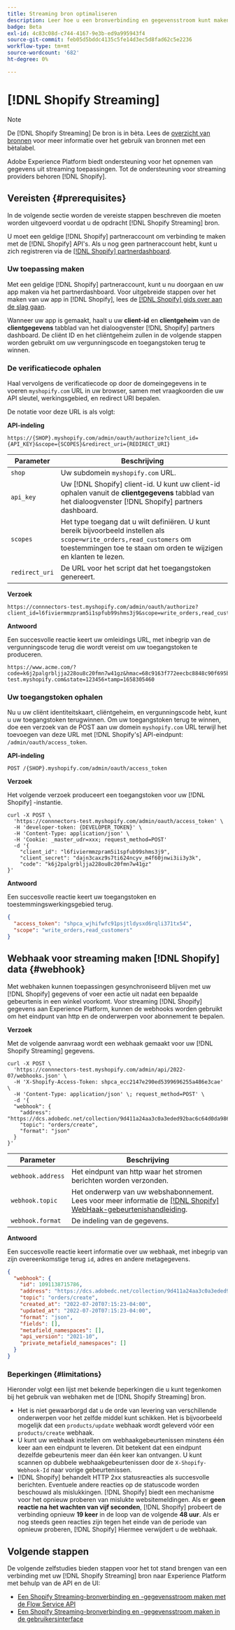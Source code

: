 ```yaml
---
title: Streaming bron optimaliseren
description: Leer hoe u een bronverbinding en gegevensstroom kunt maken om streaminggegevens van uw Shopify-instantie in te voeren in Adobe Experience Platform
badge: Beta
exl-id: 4c83c08d-c744-4167-9e3b-ed9a995943f4
source-git-commit: feb05d5bddc4135c5fe14d3ec5d8fad62c5e2236
workflow-type: tm+mt
source-wordcount: '682'
ht-degree: 0%

---
```


# [!DNL Shopify Streaming]

>[!NOTE]
>
>De [!DNL Shopify Streaming] De bron is in bèta. Lees de [overzicht van bronnen](../../home.md#terms-and-conditions) voor meer informatie over het gebruik van bronnen met een bètalabel.

Adobe Experience Platform biedt ondersteuning voor het opnemen van gegevens uit streaming toepassingen. Tot de ondersteuning voor streaming providers behoren [!DNL Shopify].

## Vereisten {#prerequisites}

In de volgende sectie worden de vereiste stappen beschreven die moeten worden uitgevoerd voordat u de opdracht [!DNL Shopify Streaming] bron.

U moet een geldige [!DNL Shopify] partneraccount om verbinding te maken met de [!DNL Shopify] API&#39;s. Als u nog geen partneraccount hebt, kunt u zich registreren via de [[!DNL Shopify] partnerdashboard](https://www.shopify.com/partners).

### Uw toepassing maken

Met een geldige [!DNL Shopify] partneraccount, kunt u nu doorgaan en uw app maken via het partnerdashboard. Voor uitgebreide stappen over het maken van uw app in [!DNL Shopify], lees de [[!DNL Shopify] gids over aan de slag gaan](https://www.shopify.com/partners/blog/17056443-how-to-generate-a-shopify-api-token).

Wanneer uw app is gemaakt, haalt u uw **client-id** en **clientgeheim** van de **clientgegevens** tabblad van het dialoogvenster [!DNL Shopify] partners dashboard. De cliënt ID en het cliëntgeheim zullen in de volgende stappen worden gebruikt om uw vergunningscode en toegangstoken terug te winnen.

### De verificatiecode ophalen

Haal vervolgens de verificatiecode op door de domeingegevens in te voeren `myshopify.com` URL in uw browser, samen met vraagkoorden die uw API sleutel, werkingsgebied, en redirect URI bepalen.

De notatie voor deze URL is als volgt:

**API-indeling**

```http
https://{SHOP}.myshopify.com/admin/oauth/authorize?client_id={API_KEY}&scope={SCOPES}&redirect_uri={REDIRECT_URI}
```

| Parameter | Beschrijving |
| --- | --- |
| `shop` | Uw subdomein `myshopify.com` URL. |
| `api_key` | Uw [!DNL Shopify] client-id. U kunt uw client-id ophalen vanuit de **clientgegevens** tabblad van het dialoogvenster [!DNL Shopify] partners dashboard. |
| `scopes` | Het type toegang dat u wilt definiëren. U kunt bereik bijvoorbeeld instellen als `scope=write_orders,read_customers` om toestemmingen toe te staan om orden te wijzigen en klanten te lezen. |
| `redirect_uri` | De URL voor het script dat het toegangstoken genereert. |

**Verzoek**

```http
https://connnectors-test.myshopify.com/admin/oauth/authorize?client_id=l6fiviermmzpram5i1spfub99shms3j9&scope=write_orders,read_customers&redirect_uri=https://acme.com
```

**Antwoord**

Een succesvolle reactie keert uw omleidings URL, met inbegrip van de vergunningscode terug die wordt vereist om uw toegangstoken te produceren.

```http
https://www.acme.com/?code=k6j2palgrbljja228ou8c20fmn7w41gz&hmac=68c9163f772eecbc8848c90f695bca0460899c125af897a6d2b0ebbd59d3a43b&shop=connnectors-test.myshopify.com&state=123456×tamp=1658305460
```

### Uw toegangstoken ophalen

Nu u uw cliënt identiteitskaart, cliëntgeheim, en vergunningscode hebt, kunt u uw toegangstoken terugwinnen. Om uw toegangstoken terug te winnen, doe een verzoek van de POST aan uw domein `myshopify.com` URL terwijl het toevoegen van deze URL met [!DNL Shopify's] API-eindpunt: `/admin/oauth/access_token`.

**API-indeling**

```https
POST /{SHOP}.myshopify.com/admin/oauth/access_token
```

**Verzoek**

Het volgende verzoek produceert een toegangstoken voor uw [!DNL Shopify] -instantie.

```shell
curl -X POST \
  'https://connnectors-test.myshopify.com/admin/oauth/access_token' \
  -H 'developer-token: {DEVELOPER_TOKEN}' \
  -H 'Content-Type: application/json' \
  -H 'Cookie: _master_udr=xxx; request_method=POST'
  -d '{
    "client_id": "l6fiviermmzpram5i1spfub99shms3j9",
    "client_secret": "dajn3caxz9s7ti624ncyv_m4f60jnwi3ii3y3k",
    "code": "k6j2palgrbljja228ou8c20fmn7w41gz"
}'
```

**Antwoord**

Een succesvolle reactie keert uw toegangstoken en toestemmingswerkingsgebied terug.

```json
{
  "access_token": "shpca_wjhifwfc91psjtldysxd6rqli371tx54",
  "scope": "write_orders,read_customers"
}
```

## Webhaak voor streaming maken [!DNL Shopify] data {#webhook}

Met webhaken kunnen toepassingen gesynchroniseerd blijven met uw [!DNL Shopify] gegevens of voer een actie uit nadat een bepaalde gebeurtenis in een winkel voorkomt. Voor streaming [!DNL Shopify] gegevens aan Experience Platform, kunnen de webhooks worden gebruikt om het eindpunt van http en de onderwerpen voor abonnement te bepalen.

**Verzoek**

Met de volgende aanvraag wordt een webhaak gemaakt voor uw [!DNL Shopify Streaming] gegevens.

```shell
curl -X POST \
  'https://connnectors-test.myshopify.com/admin/api/2022-07/webhooks.json' \
  -H 'X-Shopify-Access-Token: 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' \
  -H 'Content-Type: application/json' \; request_method=POST' \
  -d '{
  "webhook": {
    "address": "https://dcs.adobedc.net/collection/9d411a24aa3c0a3eded92bac6c64d0da986ee7a8212f87168c5fb42d9ddc3227",
    "topic": "orders/create",
    "format": "json"
  }
}'
```

| Parameter | Beschrijving |
| --- | --- | 
| `webhook.address` | Het eindpunt van http waar het stromen berichten worden verzonden. |
| `webhook.topic` | Het onderwerp van uw webshabonnement. Lees voor meer informatie de [[!DNL Shopify] WebHaak-gebeurtenishandleiding](https://shopify.dev/docs/api/admin-rest/2023-04/resources/webhook#event-topics). |
| `webhook.format` | De indeling van de gegevens. |

**Antwoord**

Een succesvolle reactie keert informatie over uw webhaak, met inbegrip van zijn overeenkomstige terug `id`, adres en andere metagegevens.

```json
{
  "webhook": {
    "id": 1091138715786,
    "address": "https://dcs.adobedc.net/collection/9d411a24aa3c0a3eded92bac6c64d0da986ee7a8212f87168c5fb42d9ddc3227",
    "topic": "orders/create",
    "created_at": "2022-07-20T07:15:23-04:00",
    "updated_at": "2022-07-20T07:15:23-04:00",
    "format": "json",
    "fields": [],
    "metafield_namespaces": [],
    "api_version": "2021-10",
    "private_metafield_namespaces": []
  }
}
```

### Beperkingen {#limitations}

Hieronder volgt een lijst met bekende beperkingen die u kunt tegenkomen bij het gebruik van webhaken met de [!DNL Shopify Streaming] bron.

* Het is niet gewaarborgd dat u de orde van levering van verschillende onderwerpen voor het zelfde middel kunt schikken. Het is bijvoorbeeld mogelijk dat een `products/update` webhaak wordt geleverd vóór een `products/create` webhaak.
* U kunt uw webhaak instellen om webhaakgebeurtenissen minstens één keer aan een eindpunt te leveren. Dit betekent dat een eindpunt dezelfde gebeurtenis meer dan één keer kan ontvangen. U kunt scannen op dubbele webhaakgebeurtenissen door de `X-Shopify-Webhook-Id` naar vorige gebeurtenissen.
* [!DNL Shopify] behandelt HTTP 2xx statusreacties als succesvolle berichten. Eventuele andere reacties op de statuscode worden beschouwd als mislukkingen. [!DNL Shopify] biedt een mechanisme voor het opnieuw proberen van mislukte websitemeldingen. Als er **geen reactie na het wachten van vijf seconden**, [!DNL Shopify] probeert de verbinding opnieuw **19 keer** in de loop van de volgende **48 uur**. Als er nog steeds geen reacties zijn tegen het einde van de periode van opnieuw proberen, [!DNL Shopify] Hiermee verwijdert u de webhaak.

## Volgende stappen

De volgende zelfstudies bieden stappen voor het tot stand brengen van een verbinding met uw [!DNL Shopify Streaming] bron naar Experience Platform met behulp van de API en de UI:

* [Een Shopify Streaming-bronverbinding en -gegevensstroom maken met de Flow Service API](../../tutorials/api/create/ecommerce/shopify-streaming.md)
* [Een Shopify Streaming-bronverbinding en -gegevensstroom maken in de gebruikersinterface](../../tutorials/ui/create/ecommerce/shopify-streaming.md)
